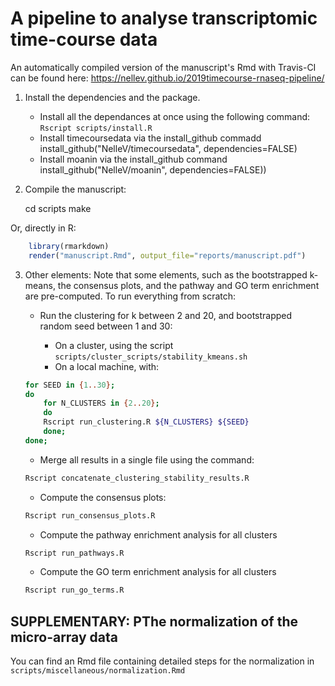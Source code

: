 # A pipeline to analyse transcriptomic time-course data

An automatically compiled version of the manuscript's Rmd with Travis-CI can
be found here: https://nellev.github.io/2019timecourse-rnaseq-pipeline/

1. Install the dependencies and the package.

    - Install all the dependances at once using the following command:
	`Rscript scripts/install.R`
    - Install timecoursedata via the install_github commadd
	install_github("NelleV/timecoursedata", dependencies=FALSE)
    - Install moanin via the install_github command
	install_github("NelleV/moanin", dependencies=FALSE))


2. Compile the manuscript:

    cd scripts
    make

  Or, directly in R:

```r
    library(rmarkdown)
    render("manuscript.Rmd", output_file="reports/manuscript.pdf")
```

3. Other elements: Note that some elements, such as the bootstrapped k-means,
   the consensus plots, and the pathway and GO term enrichment are
   pre-computed. To run everything from scratch:

    - Run the clustering for k between 2 and 20, and bootstrapped random seed
      between 1 and 30:

      * On a cluster, using the script
	`scripts/cluster_scripts/stability_kmeans.sh`
      * On a local machine, with:
        
	```bash
	for SEED in {1..30};
	do
	    for N_CLUSTERS in {2..20};
	    do
		Rscript run_clustering.R ${N_CLUSTERS} ${SEED}
	    done;
	done;
	```

    - Merge all results in a single file using the command:
	```bash
	Rscript concatenate_clustering_stability_results.R
	```
    - Compute the consensus plots:
	```bash
	Rscript run_consensus_plots.R
	```
    - Compute the pathway enrichment analysis for all clusters
	```bash
	Rscript run_pathways.R
	```
    - Compute the GO term enrichment analysis for all clusters
	```bash
	Rscript run_go_terms.R
	```


##  SUPPLEMENTARY: PThe normalization of the micro-array data


You can find an Rmd file containing detailed steps for the normalization in
`scripts/miscellaneous/normalization.Rmd`
